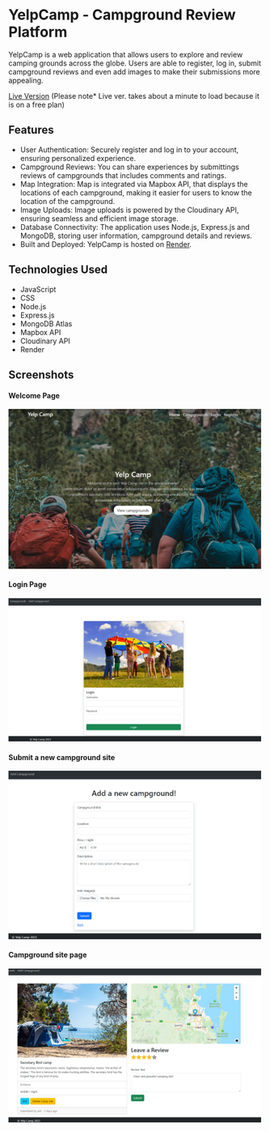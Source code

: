 # YelpCamp - Campground Review Platform

YelpCamp is a web application that allows users to explore and review camping grounds
across the globe. Users are able to register, log in, submit campground reviews and
even add images to make their submissions more appealing.

<a href='https://yelpcamp-zil.onrender.com/' target='_blank'>Live Version</a> (Please
note\* Live ver. takes about a minute to load because it is on a free plan)

## Features

- User Authentication: Securely register and log in to your account, ensuring
  personalized experience.
- Campground Reviews: You can share experiences by submittings reviews of campgrounds
  that includes comments and ratings.
- Map Integration: Map is integrated via Mapbox API, that displays the locations of
  each campground, making it easier for users to know the location of the campground.
- Image Uploads: Image uploads is powered by the Cloudinary API, ensuring seamless
  and efficient image storage.
- Database Connectivity: The application uses Node.js, Express.js and MongoDB,
  storing user information, campground details and reviews.
- Built and Deployed: YelpCamp is hosted on <a href='https://render.com/'>Render</a>.

## Technologies Used

- JavaScript
- CSS
- Node.js
- Express.js
- MongoDB Atlas
- Mapbox API
- Cloudinary API
- Render

## Screenshots

#### Welcome Page

<img src='public/images/sc1.png' width='500' />

#### Login Page

<img src='public/images/sc2.png' width='500' />

#### Submit a new campground site

<img src='public/images/sc3.png' width='500' />

#### Campground site page

<img src='public/images/sc4.png' width='500' />
